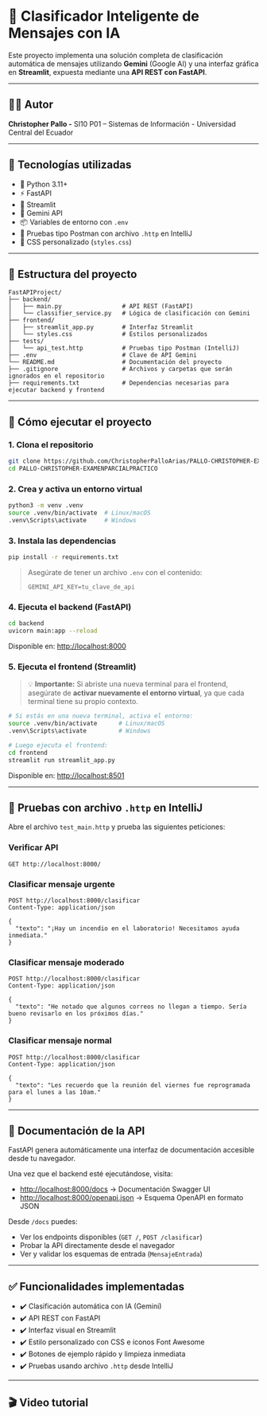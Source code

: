 # 🧠 Clasificador Inteligente de Mensajes con IA

Este proyecto implementa una solución completa de clasificación automática de mensajes utilizando **Gemini** (Google AI) y una interfaz gráfica en **Streamlit**, expuesta mediante una **API REST con FastAPI**.

---
## 👨‍💻 Autor

**Christopher Pallo -**
SI10 P01 – Sistemas de Información -
Universidad Central del Ecuador

---
## 🧩 Tecnologías utilizadas

- 🐍 Python 3.11+
- ⚡ FastAPI
- 🎨 Streamlit
- 🤖 Gemini API
- 📦 Variables de entorno con `.env`
- 🧪 Pruebas tipo Postman con archivo `.http` en IntelliJ
- 🎨 CSS personalizado (`styles.css`)

---

## 📁 Estructura del proyecto

```
FastAPIProject/
├── backend/
│   ├── main.py                 # API REST (FastAPI)
│   └── classifier_service.py   # Lógica de clasificación con Gemini
├── frontend/
│   ├── streamlit_app.py        # Interfaz Streamlit
│   └── styles.css              # Estilos personalizados
├── tests/
│   └── api_test.http           # Pruebas tipo Postman (IntelliJ)
├── .env                        # Clave de API Gemini
└── README.md                   # Documentación del proyecto
├── .gitignore                  # Archivos y carpetas que serán ignorados en el repositorio
├── requirements.txt            # Dependencias necesarias para ejecutar backend y frontend
```

---

## 🚀 Cómo ejecutar el proyecto

### 1. Clona el repositorio

```bash
git clone https://github.com/ChristopherPalloArias/PALLO-CHRISTOPHER-EXAMENPARCIALPRACTICO.git
cd PALLO-CHRISTOPHER-EXAMENPARCIALPRACTICO
```

### 2. Crea y activa un entorno virtual

```bash
python3 -m venv .venv
source .venv/bin/activate  # Linux/macOS
.venv\Scripts\activate     # Windows
```

### 3. Instala las dependencias

```bash
pip install -r requirements.txt
```

> Asegúrate de tener un archivo `.env` con el contenido:
> ```
> GEMINI_API_KEY=tu_clave_de_api
> ```

### 4. Ejecuta el backend (FastAPI)

```bash
cd backend
uvicorn main:app --reload
```

Disponible en: [http://localhost:8000](http://localhost:8000)

### 5. Ejecuta el frontend (Streamlit)

> 💡 **Importante:** Si abriste una nueva terminal para el frontend, asegúrate de **activar nuevamente el entorno virtual**, ya que cada terminal tiene su propio contexto.

```bash
# Si estás en una nueva terminal, activa el entorno:
source .venv/bin/activate      # Linux/macOS
.venv\Scripts\activate         # Windows

# Luego ejecuta el frontend:
cd frontend
streamlit run streamlit_app.py

```

Disponible en: [http://localhost:8501](http://localhost:8501)

---

## 🔎 Pruebas con archivo `.http` en IntelliJ

Abre el archivo `test_main.http` y prueba las siguientes peticiones:

### Verificar API
```http
GET http://localhost:8000/
```

### Clasificar mensaje urgente
```http
POST http://localhost:8000/clasificar
Content-Type: application/json

{
  "texto": "¡Hay un incendio en el laboratorio! Necesitamos ayuda inmediata."
}
```

### Clasificar mensaje moderado
```http
POST http://localhost:8000/clasificar
Content-Type: application/json

{
  "texto": "He notado que algunos correos no llegan a tiempo. Sería bueno revisarlo en los próximos días."
}
```

### Clasificar mensaje normal
```http
POST http://localhost:8000/clasificar
Content-Type: application/json

{
  "texto": "Les recuerdo que la reunión del viernes fue reprogramada para el lunes a las 10am."
}
```

---

## 📘 Documentación  de la API

FastAPI genera automáticamente una interfaz de documentación accesible desde tu navegador.

Una vez que el backend esté ejecutándose, visita:

- [http://localhost:8000/docs](http://localhost:8000/docs) → Documentación Swagger UI  
- [http://localhost:8000/openapi.json](http://localhost:8000/openapi.json) → Esquema OpenAPI en formato JSON

Desde `/docs` puedes:
- Ver los endpoints disponibles (`GET /`, `POST /clasificar`)
- Probar la API directamente desde el navegador
- Ver y validar los esquemas de entrada (`MensajeEntrada`)
---

## ✅ Funcionalidades implementadas

- ✔️ Clasificación automática con IA (Gemini)
- ✔️ API REST con FastAPI
- ✔️ Interfaz visual en Streamlit
- ✔️ Estilo personalizado con CSS e íconos Font Awesome
- ✔️ Botones de ejemplo rápido y limpieza inmediata
- ✔️ Pruebas usando archivo `.http` desde IntelliJ

---

## 🎬 Video tutorial

